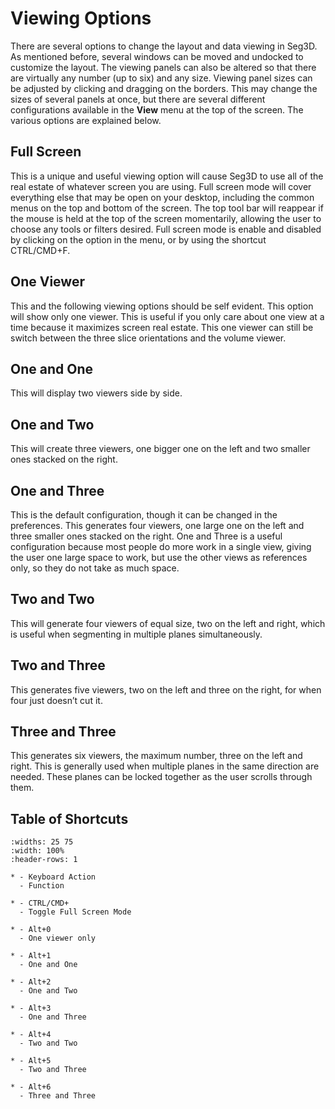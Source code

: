 # Viewing Options

There are several options to change the layout and data viewing in Seg3D. As mentioned before, several windows can be moved and undocked to customize the layout. The viewing panels can also be altered so that there are virtually any number (up to six) and any size. Viewing panel sizes can be adjusted by clicking and dragging on the borders. This may change the sizes of several panels at once, but there are several different configurations available in the **View** menu at the top of the screen. The various options are explained below.

## Full Screen

This is a unique and useful viewing option will cause Seg3D to use all of the real estate of whatever screen you are using. Full screen mode will cover everything else that may be open on your desktop, including the common menus on the top and bottom of the screen. The top tool bar will reappear if the mouse is held at the top of the screen momentarily, allowing the user to choose any tools or filters desired. Full screen mode is enable and disabled by clicking on the option in the menu, or by using the shortcut CTRL/CMD+F.

## One Viewer

This and the following viewing options should be self evident. This option will show only one viewer. This is useful if you only care about one view at a time because it maximizes screen real estate. This one viewer can still be switch between the three slice orientations and the volume viewer.

## One and One

This will display two viewers side by side.

## One and Two

This will create three viewers, one bigger one on the left and two smaller ones stacked on the right.

## One and Three

This is the default configuration, though it can be changed in the preferences. This generates four viewers, one large one on the left and three smaller ones stacked on the right. One and Three is a useful configuration because most people do more work in a single view, giving the user one large space to work, but use the other views as references only, so they do not take as much space.

## Two and Two

This will generate four viewers of equal size, two on the left and right, which is useful when segmenting in multiple planes simultaneously.

## Two and Three

This generates five viewers, two on the left and three on the right, for when four just doesn’t cut it.

## Three and Three

This generates six viewers, the maximum number, three on the left and right. This is generally used when multiple planes in the same direction are needed. These planes can be locked together as the user scrolls through them.

## Table of Shortcuts

```{list-table}
:widths: 25 75
:width: 100%
:header-rows: 1

* - Keyboard Action
  - Function

* - CTRL/CMD+
  - Toggle Full Screen Mode

* - Alt+0
  - One viewer only

* - Alt+1
  - One and One

* - Alt+2
  - One and Two

* - Alt+3
  - One and Three

* - Alt+4
  - Two and Two

* - Alt+5
  - Two and Three

* - Alt+6
  - Three and Three
```
